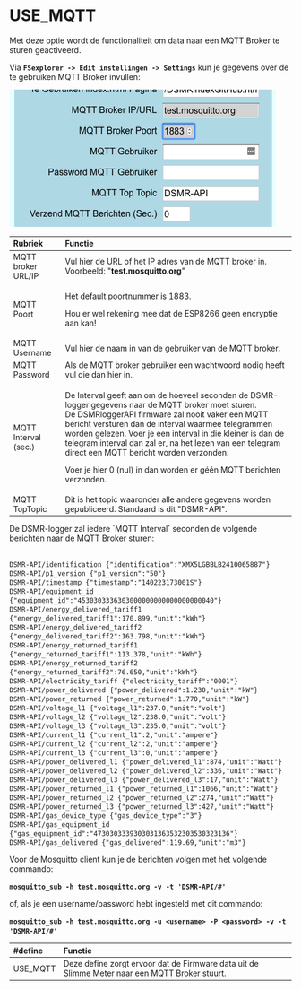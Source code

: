 # USE\_MQTT

Met deze optie wordt de functionaliteit om data naar een MQTT Broker te sturen geactiveerd.

Via **`FSexplorer -> Edit instellingen -> Settings`** kun je gegevens over de te gebruiken MQTT Broker invullen:

![](../.gitbook/assets/dsmrloggerapi_mqtt.png)

<table>
  <thead>
    <tr>
      <th style="text-align:left">Rubriek</th>
      <th style="text-align:left">Functie</th>
    </tr>
  </thead>
  <tbody>
    <tr>
      <td style="text-align:left">MQTT broker URL/IP</td>
      <td style="text-align:left">Vul hier de URL of het IP adres van de MQTT broker in.
        <br />Voorbeeld: &quot;<b>test.mosquitto.org</b>&quot;
        <br />
      </td>
    </tr>
    <tr>
      <td style="text-align:left">MQTT Poort</td>
      <td style="text-align:left">
        <p>Het default poortnummer is 1883.</p>
        <p>Hou er wel rekening mee dat de ESP8266 geen encryptie aan kan!</p>
      </td>
    </tr>
    <tr>
      <td style="text-align:left">MQTT Username</td>
      <td style="text-align:left">Vul hier de naam in van de gebruiker van de MQTT broker.</td>
    </tr>
    <tr>
      <td style="text-align:left">MQTT Password</td>
      <td style="text-align:left">Als de MQTT broker gebruiker een wachtwoord nodig heeft vul die dan hier
        in.</td>
    </tr>
    <tr>
      <td style="text-align:left">MQTT Interval (sec.)</td>
      <td style="text-align:left">
        <p>De Interval geeft aan om de hoeveel seconden de DSMR-logger gegevens naar
          de MQTT broker moet sturen.
          <br />De DSMRloggerAPI firmware zal nooit vaker een MQTT bericht versturen dan
          de interval waarmee telegrammen worden gelezen. Voer je een interval in
          die kleiner is dan de telegram interval dan zal er, na het lezen van een
          telegram direct een MQTT bericht worden verzonden.</p>
        <p>Voer je hier 0 (nul) in dan worden er g&#xE9;&#xE9;n MQTT berichten verzonden.</p>
      </td>
    </tr>
    <tr>
      <td style="text-align:left">MQTT TopTopic</td>
      <td style="text-align:left">Dit is het topic waaronder alle andere gegevens worden gepubliceerd. Standaard
        is dit &quot;DSMR-API&quot;.</td>
    </tr>
  </tbody>
</table>De DSMR-logger zal iedere `MQTT Interval` seconden de volgende berichten naar de MQTT Broker sturen:

```text

DSMR-API/identification {"identification":"XMX5LGBBLB2410065887"}
DSMR-API/p1_version {"p1_version":"50"}
DSMR-API/timestamp {"timestamp":"140223173001S"}
DSMR-API/equipment_id {"equipment_id":"4530303336303000000000000000000040"}
DSMR-API/energy_delivered_tariff1 {"energy_delivered_tariff1":170.899,"unit":"kWh"}
DSMR-API/energy_delivered_tariff2 {"energy_delivered_tariff2":163.798,"unit":"kWh"}
DSMR-API/energy_returned_tariff1 {"energy_returned_tariff1":113.378,"unit":"kWh"}
DSMR-API/energy_returned_tariff2 {"energy_returned_tariff2":76.650,"unit":"kWh"}
DSMR-API/electricity_tariff {"electricity_tariff":"0001"}
DSMR-API/power_delivered {"power_delivered":1.230,"unit":"kW"}
DSMR-API/power_returned {"power_returned":1.770,"unit":"kW"}
DSMR-API/voltage_l1 {"voltage_l1":237.0,"unit":"volt"}
DSMR-API/voltage_l2 {"voltage_l2":238.0,"unit":"volt"}
DSMR-API/voltage_l3 {"voltage_l3":235.0,"unit":"volt"}
DSMR-API/current_l1 {"current_l1":2,"unit":"ampere"}
DSMR-API/current_l2 {"current_l2":2,"unit":"ampere"}
DSMR-API/current_l3 {"current_l3":0,"unit":"ampere"}
DSMR-API/power_delivered_l1 {"power_delivered_l1":874,"unit":"Watt"}
DSMR-API/power_delivered_l2 {"power_delivered_l2":336,"unit":"Watt"}
DSMR-API/power_delivered_l3 {"power_delivered_l3":17,"unit":"Watt"}
DSMR-API/power_returned_l1 {"power_returned_l1":1066,"unit":"Watt"}
DSMR-API/power_returned_l2 {"power_returned_l2":274,"unit":"Watt"}
DSMR-API/power_returned_l3 {"power_returned_l3":427,"unit":"Watt"}
DSMR-API/gas_device_type {"gas_device_type":"3"}
DSMR-API/gas_equipment_id {"gas_equipment_id":"4730303339303031363532303530323136"}
DSMR-API/gas_delivered {"gas_delivered":119.69,"unit":"m3"}

```

Voor de Mosquitto client kun je de berichten volgen met het volgende commando:

**`mosquitto_sub -h test.mosquitto.org -v -t 'DSMR-API/#'`**

of, als je een username/password hebt ingesteld met dit commando:

**`mosquitto_sub -h test.mosquitto.org -u <username> -P <password> -v -t 'DSMR-API/#'`**

| \#define | Functie |
| :--- | :--- |
| USE\_MQTT | Deze define zorgt ervoor dat de Firmware data uit de Slimme Meter naar een MQTT Broker stuurt. |

